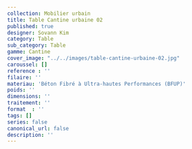 ```yaml
---
collection: Mobilier urbain
title: Table Cantine urbaine 02
published: true
designer: Sovann Kim
category: Table
sub_category: Table
gamme: Cantine
cover_image: "../../images/table-cantine-urbaine-02.jpg"
caroussel: []
reference : ''
filaire: ''
materiau: 'Béton Fibré à Ultra-hautes Performances (BFUP)'
poids: ''
dimensions: ''
traitement: ''
format  : ''
tags: []
series: false
canonical_url: false
description: ''
---
```

